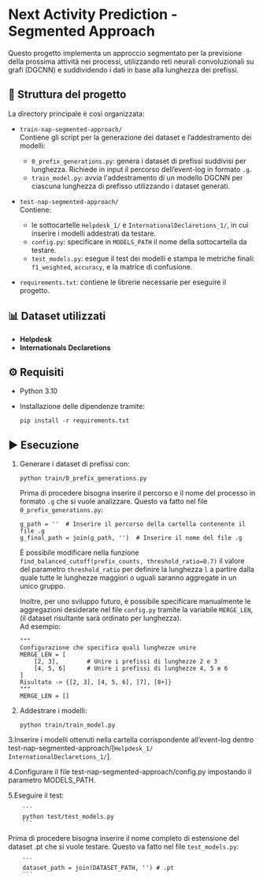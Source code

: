 # Next Activity Prediction - Segmented Approach

Questo progetto implementa un approccio segmentato per la previsione della prossima attività nei processi, utilizzando reti neurali convoluzionali su grafi (DGCNN) e suddividendo i dati in base alla lunghezza dei prefissi.

## 📁 Struttura del progetto

La directory principale è così organizzata:

- `train-nap-segmented-approach/`  
  Contiene gli script per la generazione dei dataset e l’addestramento dei modelli:
  - `0_prefix_generations.py`: genera i dataset di prefissi suddivisi per lunghezza. Richiede in input il percorso dell’event-log in formato `.g`.
  - `train_model.py`: avvia l'addestramento di un modello DGCNN per ciascuna lunghezza di prefisso utilizzando i dataset generati.

- `test-nap-segmented-approach/`  
  Contiene:
  - le sottocartelle `Helpdesk_1/` e `InternationalDeclaretions_1/`, in cui inserire i modelli addestrati da testare.
  - `config.py`: specificare in `MODELS_PATH` il nome della sottocartella da testare.
  - `test_models.py`: esegue il test dei modelli e stampa le metriche finali: `f1_weighted`, `accuracy`, e la matrice di confusione.

- `requirements.txt`: contiene le librerie necessarie per eseguire il progetto.

## 📊 Dataset utilizzati

- **Helpdesk**
- **Internationals Declaretions**

## ⚙️ Requisiti

- Python 3.10  
- Installazione delle dipendenze tramite:

    ```
    pip install -r requirements.txt
    ```
    
## ▶️ Esecuzione

1. Generare i dataset di prefissi con:

    ```
    python train/0_prefix_generations.py
    ```
    
    Prima di procedere bisogna inserire il percorso e il nome del processo in formato `.g` che si vuole analizzare. Questo va fatto nel file `0_prefix_generations.py`:

      ```
      g_path = ''  # Inserire il percorso della cartella contenente il file .g
      g_final_path = join(g_path, '')  # Inserire il nome del file .g
      ```
    È possibile modificare nella funzione `find_balanced_cutoff(prefix_counts, threshold_ratio=0.7)` il valore del parametro `threshold_ratio` per definire la lunghezza `l` a partire dalla quale tutte le lunghezze maggiori o uguali saranno aggregate in un unico gruppo.
  
    Inoltre, per uno sviluppo futuro, è possibile specificare manualmente le aggregazioni desiderate nel file `config.py` tramite la variabile `MERGE_LEN`, (il dataset    risultante sarà ordinato per lunghezza).  
    Ad esempio:
  
      ```
      """
      Configurazione che specifica quali lunghezze unire
      MERGE_LEN = [
          [2, 3],        # Unire i prefissi di lunghezze 2 e 3
          [4, 5, 6]      # Unire i prefissi di lunghezze 4, 5 e 6
      ]
      Risultato -> {[2, 3], [4, 5, 6], [7], [8+]}
      """
      MERGE_LEN = []
      ```

  2. Addestrare i modelli:

      ```
      python train/train_model.py
      ```
    
  3.Inserire i modelli ottenuti nella cartella corrispondente all’event-log dentro test-nap-segmented-approach/[`Helpdesk_1/` `InternationalDeclaretions_1/`].
  
  4.Configurare il file test-nap-segmented-approach/config.py impostando il parametro MODELS_PATH.
  
  5.Eseguire il test:

        ```
        python test/test_models.py
        ```
  
  Prima di procedere bisogna inserire il nome completo di estensione del dataset .pt che si vuole testare. Questo va fatto nel file `test_models.py`:
  
        ```
        dataset_path = join(DATASET_PATH, '') # .pt
        ```
